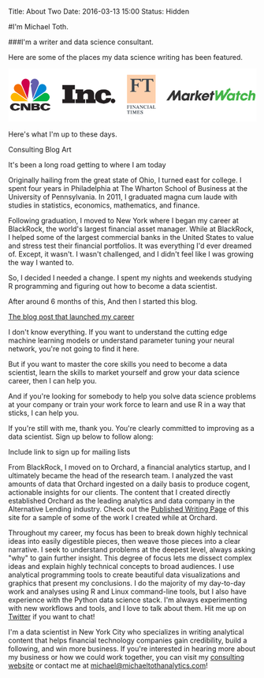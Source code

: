 Title: About Two
Date: 2016-03-13 15:00
Status: Hidden

#I'm Michael Toth.

###I'm a writer and data science consultant.

Here are some of the places my data science writing has been featured.

<img src='../images/logos.png' />

Here's what I'm up to these days.

Consulting
Blog
Art

It's been a long road getting to where I am today

Originally hailing from the great state of Ohio, I turned east for college. I spent four years in Philadelphia at The Wharton School of Business at the University of Pennsylvania. In 2011, I graduated magna cum laude with studies in statistics, economics, mathematics, and finance. 

Following graduation, I moved to New York where I began my career at BlackRock, the world's largest financial asset manager. While at BlackRock, I helped some of the largest commercial banks in the United States to value and stress test their financial portfolios. It was everything I'd ever dreamed of. Except, it wasn't. I wasn't challenged, and I didn't feel like I was growing the way I wanted to.

So, I decided I needed a change. I spent my nights and weekends studying R programming and figuring out how to become a data scientist. 

After around 6 months of this, And then I started this blog. 

[The blog post that launched my career](https://michaeltoth.me/analyzing-historical-default-rates-of-lending-club-notes.html)

I don't know everything. If you want to understand the cutting edge machine learning models or understand parameter tuning your neural network, you're not going to find it here.

But if you want to master the core skills you need to become a data scientist, learn the skills to market yourself and grow your data science career, then I can help you.

And if you're looking for somebody to help you solve data science problems at your company or train your work force to learn and use R in a way that sticks, I can help you.

If you're still with me, thank you. You're clearly committed to improving as a data scientist. Sign up below to follow along:

Include link to sign up for mailing lists





From BlackRock, I moved on to Orchard, a financial analytics startup, and I ultimately became the head of the research team. I analyzed the vast amounts of data that Orchard ingested on a daily basis to produce cogent, actionable insights for our clients. The content that I created directly established Orchard as the leading analytics and data company in the Alternative Lending industry. Check out the [Published Writing Page]({filename}./writing.md) of this site for a sample of some of the work I created while at Orchard.

Throughout my career, my focus has been to break down highly technical ideas into easily digestible pieces, then weave those pieces into a clear narrative. I seek to understand problems at the deepest level, always asking "why" to gain further insight. This degree of focus lets me dissect complex ideas and explain highly technical concepts to broad audiences. I use analytical programming tools to create beautiful data visualizations and graphics that present my conclusions. I do the majority of my day-to-day work and analyses using R and Linux command-line tools, but I also have experience with the Python data science stack. I'm always experimenting with new workflows and tools, and I love to talk about them. Hit me up on <a href="https://www.twitter.com/Michael_Toth" target="_blank">Twitter</a> if you want to chat!

I'm a data scientist in New York City who specializes in writing analytical content that helps financial technology companies gain credibility, build a following, and win more business. If you're interested in hearing more about my business or how we could work together, you can visit my <a href="https://www.michaeltothanalytics.com" target="_blank">consulting website</a> or contact me at <michael@michaeltothanalytics.com>!